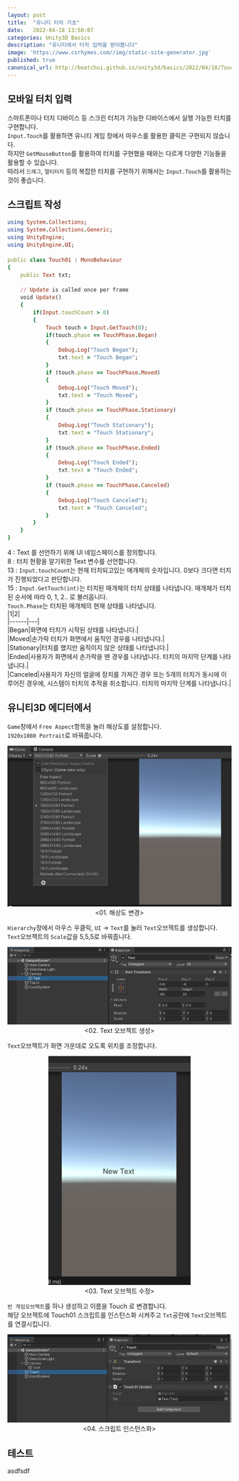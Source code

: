 ```yaml
---
layout: post
title:  "유니티 터치 기초"
date:   2022-04-18 13:50:07
categories: Unity3D Basics
description: "유니티에서 터치 입력을 받아봅니다"
image: 'https://www.csrhymes.com//img/static-site-generator.jpg'
published: true
canonical_url: http://beatchoi.github.io/unity3d/basics/2022/04/18/TouchBasic/
---
```


## 모바일 터치 입력
스마트폰이나 터치 디바이스 등 스크린 터치가 가능한 디바이스에서 실행 가능한 터치를 구현합니다.  
`Input.Touch`를 활용하면 유니티 게임 창에서 마우스를 활용한 클릭은 구현되지 않습니다.  
하지만 `GetMouseButton`를 활용하여 터치를 구현했을 때와는 다르게 다양한 기능들을 활용할 수 있습니다.  
따라서 `드래그`, `멀티터치` 등의 복잡한 터치를 구현하기 위해서는 `Input.Touch`를 활용하는 것이 좋습니다.  
  
## 스크립트 작성
```ruby
using System.Collections;
using System.Collections.Generic;
using UnityEngine;
using UnityEngine.UI;

public class Touch01 : MonoBehaviour
{
    public Text txt;

    // Update is called once per frame
    void Update()
    {
        if(Input.touchCount > 0)
        {
            Touch touch = Input.GetTouch(0);
            if(touch.phase == TouchPhase.Began)
            {
                Debug.Log("Touch Began");
                txt.text = "Touch Began";
            }
            if (touch.phase == TouchPhase.Moved)
            {
                Debug.Log("Touch Moved");
                txt.text = "Touch Moved";
            }
            if (touch.phase == TouchPhase.Stationary)
            {
                Debug.Log("Touch Stationary");
                txt.text = "Touch Stationary";
            }
            if (touch.phase == TouchPhase.Ended)
            {
                Debug.Log("Touch Ended");
                txt.text = "Touch Ended";
            }
            if (touch.phase == TouchPhase.Canceled)
            {
                Debug.Log("Touch Canceled");
                txt.text = "Touch Canceled";
            }
        }
    }
}
```
4 : Text 를 선언하기 위해 UI 네임스페이스를 정의합니다.  
8 : 터치 현황을 알기위한 Text 변수를 선언합니다.  
13 : `Input.touchCount`는 현재 터치되고있는 매개체의 숫자입니다. 0보다 크다면 터치가 진행되었다고 판단합니다.  
15 : `Input.GetTouch(int)`는 터치된 매개체의 터치 상태를 나타냅니다. 매개체가 터치된 순서에 따라 0, 1, 2.. 로 불러옵니다.  
`Touch.Phase`는 터치된 매개체의 현재 상태를 나타냅니다.  
|1|2|  
|------|---|  
|Began|화면에 터치가 시작된 상태를 나타냅니다.|  
|Moved|손가락 터치가 화면에서 움직인 경우를 나타냅니다.|  
|Stationary|터치를 했지만 움직이지 않은 상태를 나타냅니다.|  
|Ended|사용자가 화면에서 손가락을 뗀 경우를 나타냅니다. 터치의 마지막 단계를 나타냅니다.|  
|Canceled|사용자가 자신의 얼굴에 장치를 가져간 경우 또는 5개의 터치가 동시에 이루어진 경우에, 시스템이 터치의 추적을 취소합니다. 터치의 마지막 단계를 나타냅니다.|  
  
## 유니티3D 에디터에서
`Game`창에서 `Free Aspect`항목을 눌러 해상도를 설정합니다.  
`1920x1080 Portrait`로 바꿔줍니다.  
<p align="center"><img src="/img/UnityBasic/TouchBasic/1.PNG"><br/>
<01. 해상도 변경></p>  
  
  
`Hierarchy`창에서 마우스 우클릭, `UI` -> `Text`를 눌러 `Text`오브젝트를 생성합니다.  
`Text`오브젝트의 `Scale`값을 5,5,5로 바꿔줍니다.  
<p align="center"><img src="/img/UnityBasic/TouchBasic/2.PNG"><br/>
<02. Text 오브젝트 생성></p>    
  
  
`Text`오브젝트가 화면 가운데로 오도록 위치를 조정합니다.  
<p align="center"><img src="/img/UnityBasic/TouchBasic/3.PNG"><br/>
<03. Text 오브젝트 수정></p>  
  
  
`빈 게임오브젝트`를 하나 생성하고 이름을 Touch 로 변경합니다.  
해당 오브젝트에 Touch01 스크립트를 인스턴스화 시켜주고 `Txt`공란에 `Text`오브젝트를 연결시킵니다.  
<p align="center"><img src="/img/UnityBasic/TouchBasic/4.PNG"><br/>
<04. 스크립트 인스턴스화></p>  
    
## 테스트
asdfsdf



